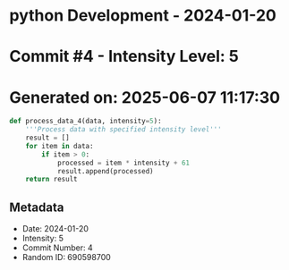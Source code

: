 ﻿# python Development - 2024-01-20
# Commit #4 - Intensity Level: 5
# Generated on: 2025-06-07 11:17:30
```python
def process_data_4(data, intensity=5):
    '''Process data with specified intensity level'''
    result = []
    for item in data:
        if item > 0:
            processed = item * intensity + 61
            result.append(processed)
    return result
```
## Metadata
- Date: 2024-01-20
- Intensity: 5
- Commit Number: 4
- Random ID: 690598700
